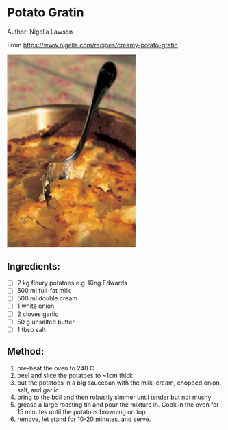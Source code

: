 # Potato Gratin
Author: Nigella Lawson

From https://www.nigella.com/recipes/creamy-potato-gratin

<img src='../recipes/potato-gratin.jpg' width='300px'>


## Ingredients:
- [ ] 2 kg floury potatoes e.g. King Edwards
- [ ] 500 ml full-fat milk
- [ ] 500 ml double cream
- [ ] 1 white onion
- [ ] 2 cloves garlic
- [ ] 50 g unsalted butter
- [ ] 1 tbsp salt

## Method:
1. pre-heat the oven to 240 C
2. peel and slice the potatoes to ~1cm thick
3. put the potatoes in a big saucepan with the milk, cream, chopped onion, salt, and garlic
4. bring to the boil and then robustly simmer until tender but not mushy
5. grease a large roasting tin and pour the mixture in. Cook in the oven for 15 minutes until the potato is browning on top
6. remove, let stand for 10-20 minutes, and serve.
